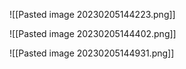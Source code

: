 ![[Pasted image 20230205144223.png]]


![[Pasted image 20230205144402.png]]

![[Pasted image 20230205144931.png]]